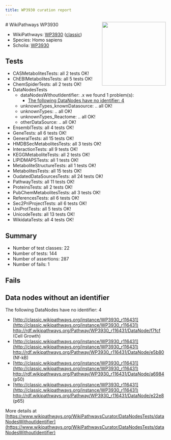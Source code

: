```yaml
---
title: WP3930 curation report
---
```


<img style="float: right; width: 200px" src="https://upload.wikimedia.org/wikipedia/commons/thumb/8/83/Wplogo_with_text_500.png/640px-Wplogo_with_text_500.png" />
# WikiPathways WP3930

* WikiPathways: [WP3930](https://wikipathways.org/pathways/WP3930) ([classic](https://classic.wikipathways.org/instance/WP3930))
* Species: Homo sapiens
* Scholia: [WP3930](https://scholia.toolforge.org/wikipathways/WP3930)
## Tests
* CASMetabolitesTests: all 2 tests OK!
* ChEBIMetabolitesTests: all 5 tests OK!
* ChemSpiderTests: all 2 tests OK!
* DataNodesTests
    * dataNodesWithoutIdentifier: .x we found 1 problem(s):
        * [The following DataNodes have no identifier: 4](#d2d32fa3)
    * unknownTypes_knownDatasource: .. all OK!
    * unknownTypes: .. all OK!
    * unknownTypes_Reactome: .. all OK!
    * otherDataSource: .. all OK!
* EnsemblTests: all 4 tests OK!
* GeneTests: all 6 tests OK!
* GeneralTests: all 15 tests OK!
* HMDBSecMetabolitesTests: all 3 tests OK!
* InteractionTests: all 9 tests OK!
* KEGGMetaboliteTests: all 2 tests OK!
* LIPIDMAPSTests: all 1 tests OK!
* MetaboliteStructureTests: all 1 tests OK!
* MetabolitesTests: all 15 tests OK!
* OudatedDataSourcesTests: all 24 tests OK!
* PathwayTests: all 11 tests OK!
* ProteinsTests: all 2 tests OK!
* PubChemMetabolitesTests: all 3 tests OK!
* ReferencesTests: all 6 tests OK!
* Sec2PriProjectTests: all 6 tests OK!
* UniProtTests: all 5 tests OK!
* UnicodeTests: all 13 tests OK!
* WikidataTests: all 4 tests OK!


## Summary

* Number of test classes: 22
* Number of tests: 144
* Number of assertions: 287
* Number of fails: 1

## Fails

<a name="d2d32fa3" />

## Data nodes without an identifier

The following DataNodes have no identifier: 4

* [http://classic.wikipathways.org/instance/WP3930_r116431](http://classic.wikipathways.org/instance/WP3930_r116431) http://rdf.wikipathways.org/Pathway/WP3930_r116431/DataNode/f7fcf (Cell Growth)
* [http://classic.wikipathways.org/instance/WP3930_r116431](http://classic.wikipathways.org/instance/WP3930_r116431) http://rdf.wikipathways.org/Pathway/WP3930_r116431/DataNode/e5b80 (Nf-kB)
* [http://classic.wikipathways.org/instance/WP3930_r116431](http://classic.wikipathways.org/instance/WP3930_r116431) http://rdf.wikipathways.org/Pathway/WP3930_r116431/DataNode/a6984 (p50)
* [http://classic.wikipathways.org/instance/WP3930_r116431](http://classic.wikipathways.org/instance/WP3930_r116431) http://rdf.wikipathways.org/Pathway/WP3930_r116431/DataNode/e22e8 (p65)


More details at [https://www.wikipathways.org/WikiPathwaysCurator/DataNodesTests/dataNodesWithoutIdentifier](https://www.wikipathways.org/WikiPathwaysCurator/DataNodesTests/dataNodesWithoutIdentifier)

